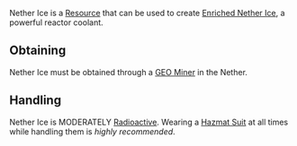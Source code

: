 Nether Ice is a [Resource](https://github.com/Slimefun/Slimefun4/wiki/Resources) that can be used to create [Enriched Nether Ice](https://github.com/Slimefun/Slimefun4/wiki/Enriched-Nether-Ice), a powerful reactor coolant.

## Obtaining
Nether Ice must be obtained through a [GEO Miner](https://github.com/Slimefun/Slimefun4/wiki/GEO-Miner) in the Nether.

## Handling
Nether Ice is MODERATELY [Radioactive](https://github.com/Slimefun/Slimefun4/wiki/Radiation). Wearing a [Hazmat Suit](https://github.com/Slimefun/Slimefun4/wiki/Armor#hazmat-suit) at all times while handling them is *highly recommended*. 
